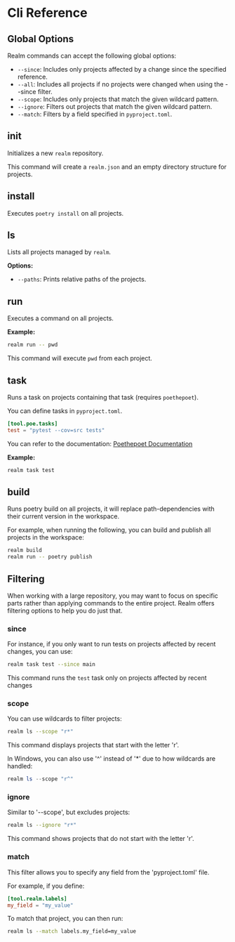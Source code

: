 # Cli Reference

## Global Options

Realm commands can accept the following global options:

- `--since`: Includes only projects affected by a change since the specified reference.
- `--all`: Includes all projects if no projects were changed when using the --since filter.
- `--scope`: Includes only projects that match the given wildcard pattern.
- `--ignore`: Filters out projects that match the given wildcard pattern.
- `--match`: Filters by a field specified in `pyproject.toml`.

## init

Initializes a new `realm` repository.

This command will create a `realm.json` and an empty directory structure for projects.

## install

Executes `poetry install` on all projects.

## ls

Lists all projects managed by `realm`.

**Options:**

* `--paths`: Prints relative paths of the projects.

## run

Executes a command on all projects.

**Example:**
```bash
realm run -- pwd
```
This command will execute `pwd` from each project.

## task

Runs a task on projects containing that task (requires `poethepoet`).

You can define tasks in `pyproject.toml`.

```toml
[tool.poe.tasks]
test = "pytest --cov=src tests"
```

You can refer to the documentation: [Poethepoet Documentation](https://poethepoet.natn.io/)

**Example:**
```bash
realm task test
```

## build

Runs poetry build on all projects, it will replace path-dependencies with their current version in the workspace. 

For example, when running the following, you can build and publish all projects in the workspace:
```bash
realm build
realm run -- poetry publish
```

## Filtering

When working with a large repository, you may want to focus on specific parts rather than applying commands to the entire project. Realm offers filtering options to help you do just that.

### since

For instance, if you only want to run tests on projects affected by recent changes, you can use:

```bash
realm task test --since main
```

This command runs the `test` task only on projects affected by recent changes

### scope

You can use wildcards to filter projects:

```bash
realm ls --scope "r*"
```

This command displays projects that start with the letter 'r'.

In Windows, you can also use '^' instead of '*' due to how wildcards are handled:

```powershell
realm ls --scope "r^"
```


### ignore

Similar to '--scope', but excludes projects:

```bash
realm ls --ignore "r*"
```

This command shows projects that do not start with the letter 'r'.

### match

This filter allows you to specify any field from the 'pyproject.toml' file.

For example, if you define:

```toml
[tool.realm.labels]
my_field = "my_value"
```

To match that project, you can then run:

```bash
realm ls --match labels.my_field=my_value
```
